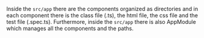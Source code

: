 Inside the `src/app` there are the components organized as directories and in each component there is the class file (.ts), the html file, the css file and the test file (.spec.ts). Furthermore, inside the `src/app` there is also AppModule which manages all the components and the paths. 
